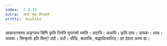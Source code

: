 ```yaml
---
index:  7.3.33
sutra:  आतो युक् चिण्कृतोः
vritti:  kashika 
---
```


आकारान्तस्य अङ्गस्य चिणि कृति ञ्णिति युगागमो भवति। अदायि। अधायि। कृति दायः। दायकः। धायः। धायकः। चिण्कृतोः इति किम्? ददौ। दधौ। चौडिः, बालाकिः, बाह्वादित्वातिञ्। ज्ञा देवता अस्य ज्ञः।

